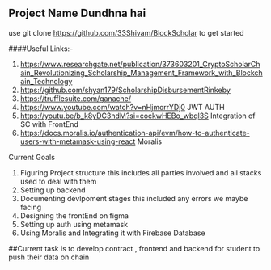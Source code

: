 ## Project Name Dundhna hai 
use git clone https://github.com/33Shivam/BlockScholar to get started

####Useful Links:-
1. https://www.researchgate.net/publication/373603201_CryptoScholarChain_Revolutionizing_Scholarship_Management_Framework_with_Blockchain_Technology
2. https://github.com/shyan179/ScholarshipDisbursementRinkeby
3. https://trufflesuite.com/ganache/
4. https://www.youtube.com/watch?v=nHjmorrYDj0  JWT AUTH  
5. https://youtu.be/b_k8yDC3hdM?si=cockwHEBo_wbql3S  Integration of SC with FrontEnd
6. https://docs.moralis.io/authentication-api/evm/how-to-authenticate-users-with-metamask-using-react  Moralis 


Current Goals 
1. Figuring Project structure this includes all parties involved and all stacks used to deal with them
2. Setting up backend
3. Documenting devlpoment stages this included any errors we maybe facing
4. Designing the frontEnd on figma
5. Setting up auth using metamask
6. Using Moralis and Integrating it with Firebase Database


##Current task is to develop contract , frontend and backend for student to push their data on chain
